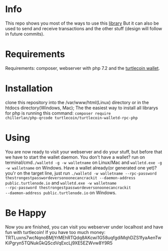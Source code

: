 # Info
This repo shows you most of the ways to use this <a href="https://github.com/turtlecoin/turtlecoin-walletd-rpc-php/">library</a>
But it can also be used to send and receive transactions and the other stuff (design will follow in future commits).
# Requirements
Requirements: composer, webserver with php 7.2 and the <a href="https://github.com/turtlecoin/turtlecoin/releases">turtlecoin wallet</a>.
# Installation
clone this repository into the /var/www/html(Linux) directory or in the htdocs directory(Windows, Mac);
The the easiest way to install all librarys for php is running this command: <code>composer require chillerlan/php-qrcode turtlecoin/turtlecoin-walletd-rpc-php</code>
# Using
You are now ready to visit your webserver and do your stuff, but before that we have to start the wallet daemon.
You don't have a wallet? run on terminal/cmd<code>./walletd -g -w walletname</code> on Linux/Mac and <code>walletd.exe -g -w walletname</code> on Windows.
Have a wallet already(or generated one yet)? you'r on the target line, just run <code>./walletd -w walletname --rpc-password thestrongestpasswordeversonoonecancrackit --daemon-address public.turtlenode.io</code> and <code>walletd.exe -w walletname --rpc-password thestrongestpasswordeversonoonecancrackit --daemon-address public.turtlenode.io</code> on Windows.
# Be Happy
Now you are finished, you can visit you webserver under localhost and have fun with turtlecoin!
If you have too much money: TRTLuxns7wcNqnoBMjYrMEhRTQdq8AKcwi1G58uqfgdiMqhDZS1fyaAenTwKiPgryn5TQNukGkQScdVqExcLj9XE5EZWvw8Y9R5
